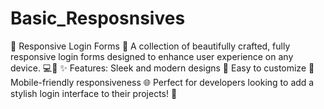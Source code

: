 # Basic_Resposnsives
🌟 Responsive Login Forms 🌟 A collection of beautifully crafted, fully responsive login forms designed to enhance user experience on any device. 💻📱  ✨ Features:  Sleek and modern designs 🎨 Easy to customize 🔧 Mobile-friendly responsiveness 🌐 Perfect for developers looking to add a stylish login interface to their projects! 🚀
